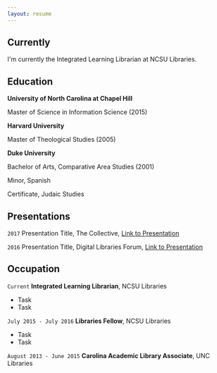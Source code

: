 ```yaml
---
layout: resume
---
```


## Currently
I'm currently the Integrated Learning Librarian at NCSU Libraries.

## Education
__University of North Carolina at Chapel Hill__

Master of Science in Information Science (2015)



__Harvard University__

Master of Theological Studies (2005)



__Duke University__

Bachelor of Arts, Comparative Area Studies (2001)

Minor, Spanish

Certificate, Judaic Studies


## Presentations
`2017`
Presentation Title, The Collective, <a href="http://MyWebsite.tld/presentation1">Link to Presentation</a>

`2016`
Presentation Title, Digital Libraries Forum, <a href="http://MyWebsite.tld/presentation1">Link to Presentation</a>


## Occupation

`Current`
__Integrated Learning Librarian__, NCSU Libraries

- Task
- Task

`July 2015 - July 2016`
__Libraries Fellow__, NCSU Libraries

- Task
- Task

`August 2013 - June 2015`
__Carolina Academic Library Associate__, UNC Libraries


<!-- ### Footer

Last updated: May 2013 -->
